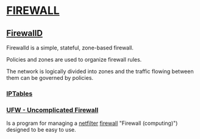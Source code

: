 # [FIREWALL](https://en.wikipedia.org/wiki/Firewall_(computing))

## [FirewallD](https://firewalld.org/)

Firewalld is a simple, stateful, zone-based firewall.

Policies and zones are used to organize firewall rules.

The network is logically divided into zones and the traffic flowing between them can be governed by policies.

### [IPTables](https://access.redhat.com/documentation/pt-br/red_hat_enterprise_linux/6/html/security_guide/sect-security_guide-iptables)

### [UFW - Uncomplicated Firewall](https://manpages.ubuntu.com/manpages/lunar/en/man8/ufw.8.html)

Is a program for managing a [netfilter](https://en.wikipedia.org/wiki/Netfilter "Netfilter") [firewall](https://en.wikipedia.org/wiki/Firewall_(computing)) "Firewall (computing)") designed to be easy to use.

